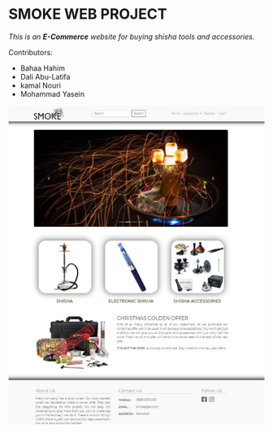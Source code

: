 # SMOKE WEB PROJECT

*This is an **E-Commerce** website for buying shisha tools and accessories.*

Contributors:
- Bahaa Hahim
- Dali Abu-Latifa
- kamal Nouri
- Mohammad Yasein

![Home Page](https://github.com/kamal-nouri/smoke/blob/master/home-page.JPG?raw=true)
